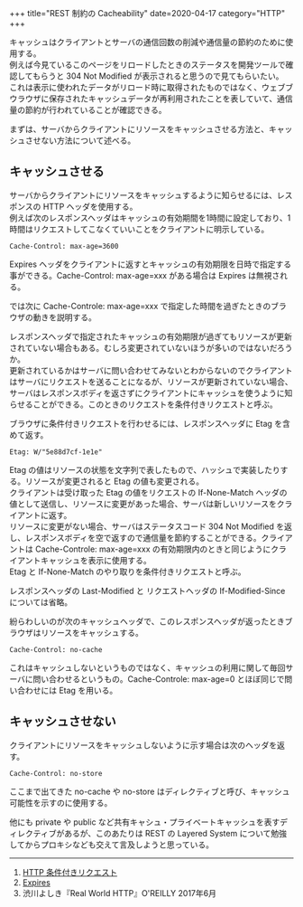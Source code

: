 +++
title="REST 制約の Cacheability"
date=2020-04-17
category="HTTP"
+++

キャッシュはクライアントとサーバの通信回数の削減や通信量の節約のために使用する。  
例えば今見ているこのページをリロードしたときのステータスを開発ツールで確認してもらうと 304 Not Modified が表示されると思うので見てもらいたい。  
これは表示に使われたデータがリロード時に取得されたものではなく、ウェブブウラウザに保存されたキャッシュデータが再利用されたことを表していて、通信量の節約が行われていることが確認できる。


まずは、サーバからクライアントにリソースをキャッシュさせる方法と、キャッシュさせない方法について述べる。


## キャッシュさせる

サーバからクライアントにリソースをキャッシュするように知らせるには、レスポンスの HTTP ヘッダを使用する。  
例えば次のレスポンスヘッダはキャッシュの有効期間を1時間に設定しており、1時間はリクエストしてこなくていいことをクライアントに明示している。

```
Cache-Control: max-age=3600
```

Expires ヘッダをクライアントに返すとキャッシュの有効期限を日時で指定する事ができる。Cache-Control: max-age=xxx がある場合は Expires は無視される。

では次に Cache-Controle: max-age=xxx で指定した時間を過ぎたときのブラウザの動きを説明する。

レスポンスヘッダで指定されたキャッシュの有効期限が過ぎてもリソースが更新されていない場合もある。むしろ変更されていないほうが多いのではないだろうか。  
更新されているかはサーバに問い合わせてみないとわからないのでクライアントはサーバにリクエストを送ることになるが、リソースが更新されていない場合、サーバはレスポンスボディを返さずにクライアントにキャッシュを使うように知らせることができる。このときのリクエストを条件付きリクエストと呼ぶ。

ブラウザに条件付きリクエストを行わせるには、レスポンスヘッダに Etag を含めて返す。

```
Etag: W/"5e88d7cf-1e1e"
```

Etag の値はリソースの状態を文字列で表したもので、ハッシュで実装したりする。リソースが変更されると Etag の値も変更される。  
クライアントは受け取った Etag の値をリクエストの If-None-Match ヘッダの値として送信し、リソースに変更があった場合、サーバは新しいリソースをクライアントに返す。  
リソースに変更がない場合、サーバはステータスコード 304 Not Modified を返し、レスポンスボディを空で返すので通信量を節約することができる。クライアントは Cache-Controle: max-age=xxx の有効期限内のときと同じようにクライアントキャッシュを表示に使用する。  
Etag と If-None-Match のやり取りを条件付きリクエストと呼ぶ。

レスポンスヘッダの Last-Modified と リクエストヘッダの If-Modified-Since については省略。

紛らわしいのが次のキャッシュヘッダで、このレスポンスヘッダが返ったときブラウザはリソースをキャッシュする。

```
Cache-Control: no-cache
```

これはキャッシュしないというものではなく、キャッシュの利用に関して毎回サーバに問い合わせるというもの。Cache-Controle: max-age=0 とほぼ同じで問い合わせには Etag を用いる。


## キャッシュさせない

クライアントにリソースをキャッシュしないように示す場合は次のヘッダを返す。

```
Cache-Control: no-store
```

ここまで出てきた no-cache や no-store はディレクティブと呼び、キャッシュ可能性を示すのに使用する。

他にも private や public など共有キャシュ・プライベートキャッシュを表すディレクティブがあるが、このあたりは REST の Layered System について勉強してからプロキシなども交えて言及しようと思っている。

----


1. [HTTP 条件付きリクエスト](https://developer.mozilla.org/ja/docs/Web/HTTP/Conditional_requests)
2. [Expires](https://developer.mozilla.org/ja/docs/Web/HTTP/Headers/Expires)
3. 渋川よしき『Real World HTTP』O'REILLY 2017年6月
